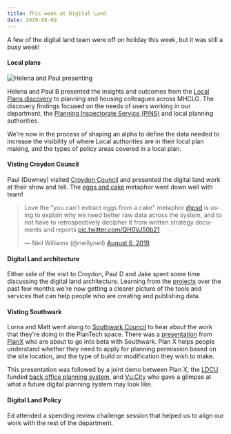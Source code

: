 ```yaml
---
title: This week at Digital Land
date: 2019-08-09
---
```


A few of the digital land team were off on holiday this week, but it was still a busy week!

#### Local plans

<img src="https://live.staticflickr.com/65535/48496056211_52ef3f5e67_z_d.jpg" title = "Helena and Paul presenting">

Helena and Paul B presented the insights and outcomes from the [Local Plans discovery](/project/local-plans) to planning and housing colleagues across MHCLG. The discovery findings focused on the needs of users working in our department, the [Planning Inspectorate Service (PINS)](https://www.gov.uk/government/organisations/planning-inspectorate) and local planning authorities.

We're now in the process of shaping an alpha to define the data needed to increase the visibility of where Local authorities are in their local plan making, and the types of policy areas covered in a local plan.

#### Visting Croydon Council

Paul (Downey) visited [Croydon Council](https://www.croydon.gov.uk/) and presented the digital land work at their show and tell. The [eggs and cake](https://mhclgdigital.blog.gov.uk/2018/10/25/data-and-information/) metaphor went down well with team!

<blockquote class="twitter-tweet"><p lang="en" dir="ltr">Love the &quot;you can&#39;t extract eggs from a cake&quot; metaphor <a href="https://twitter.com/psd?ref_src=twsrc%5Etfw">@psd</a> is using to explain why we need better raw data across the system, and to not have to retrospectively decipher it from written strategy documents and reports <a href="https://t.co/QH0VJ50b21">pic.twitter.com/QH0VJ50b21</a></p>&mdash; Neil Williams (@neillyneil) <a href="https://twitter.com/neillyneil/status/1158732364425678848?ref_src=twsrc%5Etfw">August 6, 2019</a></blockquote> <script async src="https://platform.twitter.com/widgets.js" charset="utf-8"></script>

#### Digital Land architecture

Either side of the visit to Croydon, Paul D and Jake spent some time discussing the digital land architecture. Learning from the [projects](/project) over the past few months we're now getting a clearer picture of the tools and services that can help people who are creating and publishing data.

#### Visting Southwark

Lorna and Matt went along to [Southwark Council](https://www.southwark.gov.uk/) to hear about the work that they're doing in the PlanTech space. There was a [presentation](https://files.cargocollective.com/c233603/Planx_doc_3.0.pdf) from [PlanX](https://www.planx.uk/) who are about to go into beta with Southwark. Plan X helps people understand whether they need to apply for planning permission based on the site location, and the type of build or modification they wish to make. 

This presentation was followed by a joint demo between Plan X, the [LDCU](https://localdigital.gov.uk/) funded [back office planning system](https://localdigital.gov.uk/funded-projects-local-digital-fund-round-one/user-centred-back-office-planning-system-to-unlock-transformation/), and [Vu.City](https://vu.city/) who gave a glimpse at what a future digital planning system may look like.

#### Digital Land Policy

Ed attended a spending review challenge session that helped us to align our work with the rest of the department.

